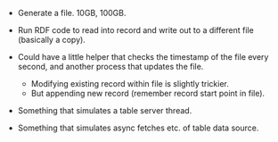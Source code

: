 - Generate a file. 10GB, 100GB.
- Run RDF code to read into record and write out to a different file (basically a copy).

- Could have a little helper that checks the timestamp of the file every second, and another process that updates the file.
  - Modifying existing record within file is slightly trickier.
  - But appending new record (remember record start point in file).

- Something that simulates a table server thread.
- Something that simulates async fetches etc. of table data source.